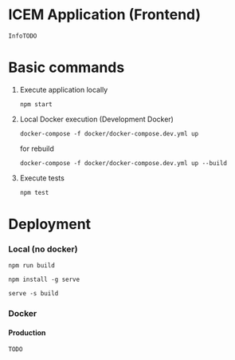 # ICEM Application (Frontend)

`InfoTODO`

# Basic commands

1. Execute application locally 

    `npm start`

2. Local Docker execution (Development Docker)

    `docker-compose -f docker/docker-compose.dev.yml up`

    for rebuild

    `docker-compose -f docker/docker-compose.dev.yml up --build`

3. Execute tests 

    `npm test`

# Deployment

### Local (no docker)

`npm run build`

`npm install -g serve` 

`serve -s build`

### Docker

#### Production
`TODO`